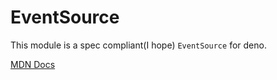 # EventSource

This module is a spec compliant(I hope) `EventSource` for deno.

[MDN Docs](https://developer.mozilla.org/en-US/docs/Web/API/EventSource)
